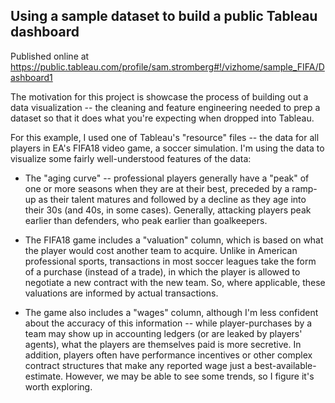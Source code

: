 ## Using a sample dataset to build a public Tableau dashboard

Published online at https://public.tableau.com/profile/sam.stromberg#!/vizhome/sample_FIFA/Dashboard1

The motivation for this project is showcase the process of building out a data visualization -- the cleaning and feature engineering needed to prep a dataset so that it does what you're expecting when dropped into Tableau.

For this example, I used one of Tableau's "resource" files -- the data for all players in EA's FIFA18 video game, a soccer simulation. I'm using the data to visualize some fairly well-understood features of the data:
- The "aging curve" -- professional players generally have a "peak" of one or more seasons when they are at their best, preceded by a ramp-up as their talent matures and followed by a decline as they age into their 30s (and 40s, in some cases). Generally, attacking players peak earlier than defenders, who peak earlier than goalkeepers.

- The FIFA18 game includes a "valuation" column, which is based on what the player would cost another team to acquire. Unlike in American professional sports, transactions in most soccer leagues take the form of a purchase (instead of a trade), in which the player is allowed to negotiate a new contract with the new team. So, where applicable, these valuations are informed by actual transactions.

- The game also includes a "wages" column, although I'm less confident about the accuracy of this information -- while player-purchases by a team may show up in accounting ledgers (or are leaked by players' agents), what the players are themselves paid is more secretive. In addition, players often have performance incentives or other complex contract structures that make any reported wage just a best-available-estimate. However, we may be able to see some trends, so I figure it's worth exploring.
